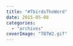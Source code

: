 ```yaml
---
title: "#TbirdsTheWord"
date: 2015-05-08
categories: 
  - "archives"
coverImage: "TBTW2.gif"
---
```



